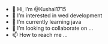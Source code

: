 - 👋 Hi, I’m @Kushal1715
- 👀 I’m interested in wed development
- 🌱 I’m currently learning java
- 💞️ I’m looking to collaborate on ...
- 📫 How to reach me ...

<!---
Kushal1715/Kushal1715 is a ✨ special ✨ repository because its `README.md` (this file) appears on your GitHub profile.
You can click the Preview link to take a look at your changes.
--->
